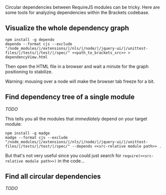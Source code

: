 Circular dependencies between RequireJS modules can be tricky. Here are some tools for analyzing dependencies within the Brackets codebase.

## Visualize the whole dependency graph

```
npm install -g dependo
dependo --format cjs --exclude "/node_modules/|/extensions/|/nls/|/node/|/jquery-ui/|/unittest-files/|/tests/|/test/|/spec/" <<path_to_brackets_src>> > dependencyView.html
```

Then open the HTML file in a browser and wait a minute for the graph positioning to stabilize.

Warning: mousing over a node will make the browser tab freeze for a bit.


## Find dependency tree of a single module

_TODO_

This tells you all the modules that _immediately_ depend on your target module:

```
npm install -g madge
madge --format cjs --exclude "/node_modules/|/extensions/|/nls/|/node/|/jquery-ui/|/unittest-files/|/tests/|/test/|/spec/" --depends <<src-relative module path>> .
```

But that's not very useful since you could just search for `require(<<src-relative module path>>)` in the code...


## Find all circular dependencies

_TODO_